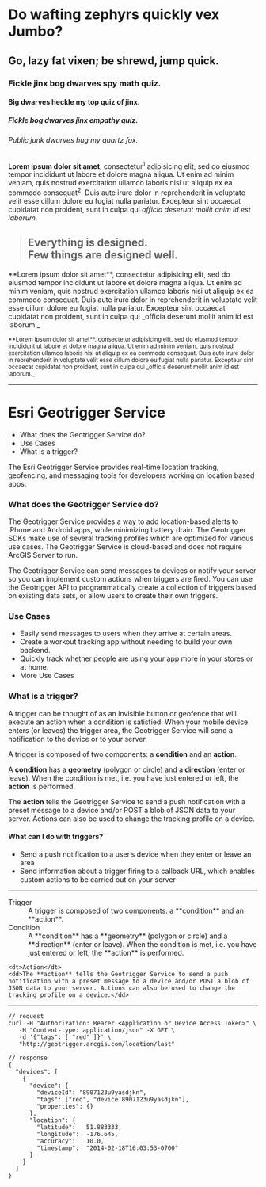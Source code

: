 
# Do wafting zephyrs quickly vex Jumbo?
## Go, lazy fat vixen; be shrewd, jump quick.
### Fickle jinx bog dwarves spy math quiz.
#### Big dwarves heckle my top quiz of jinx.
##### Fickle bog dwarves jinx empathy quiz.
###### Public junk dwarves hug my quartz fox.

**Lorem ipsum dolor sit amet**, consectetur<sup>1</sup> adipisicing elit, sed do eiusmod tempor incididunt ut labore et dolore magna aliqua. Ut enim ad minim veniam, quis nostrud exercitation ullamco laboris nisi ut aliquip ex ea commodo consequat<sup>2</sup>. Duis aute irure dolor in reprehenderit in voluptate velit esse cillum dolore eu fugiat nulla pariatur. Excepteur sint occaecat cupidatat non proident, sunt in culpa qui _officia deserunt mollit anim id est laborum._

<blockquote>
	<h2 class="secondary-bold-italic">
		Everything is designed.<br>
		Few things are designed well.
	</h2>
</blockquote>

<p class="secondary-face">
**Lorem ipsum dolor sit amet**, consectetur adipisicing elit, sed do eiusmod tempor incididunt ut labore et dolore magna aliqua. Ut enim ad minim veniam, quis nostrud exercitation ullamco laboris nisi ut aliquip ex ea commodo consequat. Duis aute irure dolor in reprehenderit in voluptate velit esse cillum dolore eu fugiat nulla pariatur. Excepteur sint occaecat cupidatat non proident, sunt in culpa qui _officia deserunt mollit anim id est laborum._
</p>

<p><small>**Lorem ipsum dolor sit amet**, consectetur adipisicing elit, sed do eiusmod tempor incididunt ut labore et dolore magna aliqua. Ut enim ad minim veniam, quis nostrud exercitation ullamco laboris nisi ut aliquip ex ea commodo consequat. Duis aute irure dolor in reprehenderit in voluptate velit esse cillum dolore eu fugiat nulla pariatur. Excepteur sint occaecat cupidatat non proident, sunt in culpa qui _officia deserunt mollit anim id est laborum._</small></p>

---

# Esri Geotrigger Service

- What does the Geotrigger Service do?
- Use Cases
- What is a trigger?

The Esri Geotrigger Service provides real-time location tracking, geofencing, and messaging tools for developers working on location based apps.

### What does the Geotrigger Service do?

The Geotrigger Service provides a way to add location-based alerts to iPhone and Android apps, while minimizing battery drain. The Geotrigger SDKs make use of several tracking profiles which are optimized for various use cases. The Geotrigger Service is cloud-based and does not require ArcGIS Server to run.

The Geotrigger Service can send messages to devices or notify your server so you can implement custom actions when triggers are fired. You can use the Geotrigger API to programmatically create a collection of triggers based on existing data sets, or allow users to create their own triggers.

### Use Cases

- Easily send messages to users when they arrive at certain areas.
- Create a workout tracking app without needing to build your own backend.
- Quickly track whether people are using your app more in your stores or at home.
- More Use Cases

### What is a trigger?

A trigger can be thought of as an invisible button or geofence that will execute an action when a condition is satisfied. When your mobile device enters (or leaves) the trigger area, the Geotrigger Service will send a notification to the device or to your server.

A trigger is composed of two components: a **condition** and an **action**.

A **condition** has a **geometry** (polygon or circle) and a **direction** (enter or leave). When the condition is met, i.e. you have just entered or left, the **action** is performed.

The **action** tells the Geotrigger Service to send a push notification with a preset message to a device and/or POST a blob of JSON data to your server. Actions can also be used to change the tracking profile on a device.

#### What can I do with **triggers**?

- Send a push notification to a user’s device when they enter or leave an area
- Send information about a trigger firing to a callback URL, which enables custom actions to be carried out on your server

---

<dl>
  <dt>Trigger</dt>
  <dd>A trigger is composed of two components: a **condition** and an **action**.</dd>

  <dt>Condition</dt>
  <dd>A **condition** has a **geometry** (polygon or circle) and a **direction** (enter or leave). When the condition is met, i.e. you have just entered or left, the **action** is performed.</dd>

	<dt>Action</dt>
	<dd>The **action** tells the Geotrigger Service to send a push notification with a preset message to a device and/or POST a blob of JSON data to your server. Actions can also be used to change the tracking profile on a device.</dd>
</dl>

---

```
// request
curl -H "Authorization: Bearer <Application or Device Access Token>" \
   -H "Content-type: application/json" -X GET \
   -d '{"tags": [ "red" ]}' \
   "http://geotrigger.arcgis.com/location/last"

// response
{
  "devices": [
    {
      "device": {
        "deviceId": "8907123u9yasdjkn",
        "tags": ["red", "device:8907123u9yasdjkn"],
        "properties": {}
      },
      "location": {
        "latitude":   51.883333,
        "longitude":  -176.645,
        "accuracy":   10.0,
        "timestamp":  "2014-02-18T16:03:53-0700"
      }
    }
  ]
}
```
